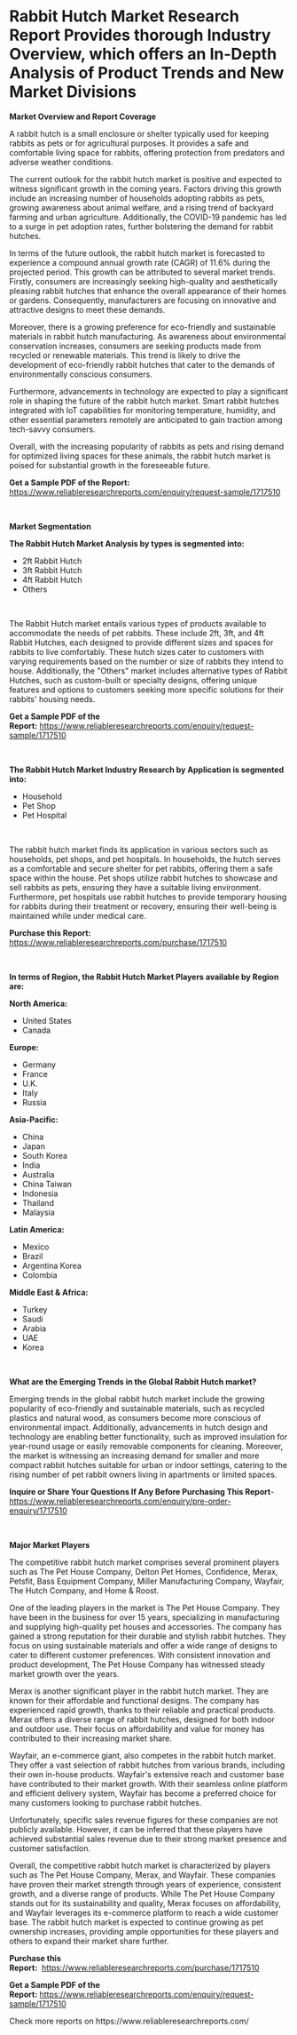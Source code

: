 <p><h1>Rabbit Hutch Market Research Report Provides thorough Industry Overview, which offers an In-Depth Analysis of Product Trends and New Market Divisions</h1></p><p><strong>Market Overview and Report Coverage</strong></p>
<p><p>A rabbit hutch is a small enclosure or shelter typically used for keeping rabbits as pets or for agricultural purposes. It provides a safe and comfortable living space for rabbits, offering protection from predators and adverse weather conditions.</p><p>The current outlook for the rabbit hutch market is positive and expected to witness significant growth in the coming years. Factors driving this growth include an increasing number of households adopting rabbits as pets, growing awareness about animal welfare, and a rising trend of backyard farming and urban agriculture. Additionally, the COVID-19 pandemic has led to a surge in pet adoption rates, further bolstering the demand for rabbit hutches.</p><p>In terms of the future outlook, the rabbit hutch market is forecasted to experience a compound annual growth rate (CAGR) of 11.6% during the projected period. This growth can be attributed to several market trends. Firstly, consumers are increasingly seeking high-quality and aesthetically pleasing rabbit hutches that enhance the overall appearance of their homes or gardens. Consequently, manufacturers are focusing on innovative and attractive designs to meet these demands.</p><p>Moreover, there is a growing preference for eco-friendly and sustainable materials in rabbit hutch manufacturing. As awareness about environmental conservation increases, consumers are seeking products made from recycled or renewable materials. This trend is likely to drive the development of eco-friendly rabbit hutches that cater to the demands of environmentally conscious consumers.</p><p>Furthermore, advancements in technology are expected to play a significant role in shaping the future of the rabbit hutch market. Smart rabbit hutches integrated with IoT capabilities for monitoring temperature, humidity, and other essential parameters remotely are anticipated to gain traction among tech-savvy consumers.</p><p>Overall, with the increasing popularity of rabbits as pets and rising demand for optimized living spaces for these animals, the rabbit hutch market is poised for substantial growth in the foreseeable future.</p></p>
<p><strong>Get a Sample PDF of the Report:</strong> <a href="https://www.reliableresearchreports.com/enquiry/request-sample/1717510">https://www.reliableresearchreports.com/enquiry/request-sample/1717510</a></p>
<p>&nbsp;</p>
<p><strong>Market Segmentation</strong></p>
<p><strong>The Rabbit Hutch Market Analysis by types is segmented into:</strong></p>
<p><ul><li>2ft Rabbit Hutch</li><li>3ft Rabbit Hutch</li><li>4ft Rabbit Hutch</li><li>Others</li></ul></p>
<p>&nbsp;</p>
<p><p>The Rabbit Hutch market entails various types of products available to accommodate the needs of pet rabbits. These include 2ft, 3ft, and 4ft Rabbit Hutches, each designed to provide different sizes and spaces for rabbits to live comfortably. These hutch sizes cater to customers with varying requirements based on the number or size of rabbits they intend to house. Additionally, the "Others" market includes alternative types of Rabbit Hutches, such as custom-built or specialty designs, offering unique features and options to customers seeking more specific solutions for their rabbits' housing needs.</p></p>
<p><strong>Get a Sample PDF of the Report:</strong>&nbsp;<a href="https://www.reliableresearchreports.com/enquiry/request-sample/1717510">https://www.reliableresearchreports.com/enquiry/request-sample/1717510</a></p>
<p>&nbsp;</p>
<p><strong>The Rabbit Hutch Market Industry Research by Application is segmented into:</strong></p>
<p><ul><li>Household</li><li>Pet Shop</li><li>Pet Hospital</li></ul></p>
<p>&nbsp;</p>
<p><p>The rabbit hutch market finds its application in various sectors such as households, pet shops, and pet hospitals. In households, the hutch serves as a comfortable and secure shelter for pet rabbits, offering them a safe space within the house. Pet shops utilize rabbit hutches to showcase and sell rabbits as pets, ensuring they have a suitable living environment. Furthermore, pet hospitals use rabbit hutches to provide temporary housing for rabbits during their treatment or recovery, ensuring their well-being is maintained while under medical care.</p></p>
<p><strong>Purchase this Report:</strong>&nbsp; <a href="https://www.reliableresearchreports.com/purchase/1717510">https://www.reliableresearchreports.com/purchase/1717510</a></p>
<p>&nbsp;</p>
<p><strong>In terms of Region, the Rabbit Hutch Market Players available by Region are:</strong></p>
<p>
    <p> <strong> North America: </strong>
        <ul>
            <li>United States</li>
            <li>Canada</li>
        </ul>
        </p> 
    <p> <strong> Europe: </strong>
        <ul>
            <li>Germany</li>
            <li>France</li>
            <li>U.K.</li>
            <li>Italy</li>
            <li>Russia</li>
        </ul>
        </p> 
    <p> <strong> Asia-Pacific: </strong>
        <ul>
            <li>China</li>
            <li>Japan</li>
            <li>South Korea</li>
            <li>India</li>
            <li>Australia</li>
            <li>China Taiwan</li>
            <li>Indonesia</li>
            <li>Thailand</li>
            <li>Malaysia</li>
        </ul>
        </p> 
    <p> <strong> Latin America: </strong>
        <ul>
            <li>Mexico</li>
            <li>Brazil</li>
            <li>Argentina Korea</li>
            <li>Colombia</li>
        </ul>
        </p> 
    <p> <strong> Middle East & Africa: </strong>
        <ul>
            <li>Turkey</li>
            <li>Saudi</li>
            <li>Arabia</li>
            <li>UAE</li>
            <li>Korea</li>
        </ul>
    </p>
    </p>
<p>&nbsp;</p>
<p><strong>What are the Emerging Trends in the Global Rabbit Hutch market?</strong></p>
<p><p>Emerging trends in the global rabbit hutch market include the growing popularity of eco-friendly and sustainable materials, such as recycled plastics and natural wood, as consumers become more conscious of environmental impact. Additionally, advancements in hutch design and technology are enabling better functionality, such as improved insulation for year-round usage or easily removable components for cleaning. Moreover, the market is witnessing an increasing demand for smaller and more compact rabbit hutches suitable for urban or indoor settings, catering to the rising number of pet rabbit owners living in apartments or limited spaces.</p></p>
<p><strong>Inquire or Share Your Questions If Any Before Purchasing This Report</strong>- <a href="https://www.reliableresearchreports.com/enquiry/pre-order-enquiry/1717510">https://www.reliableresearchreports.com/enquiry/pre-order-enquiry/1717510</a></p>
<p>&nbsp;</p>
<p><strong>Major Market Players</strong></p>
<p><p>The competitive rabbit hutch market comprises several prominent players such as The Pet House Company, Delton Pet Homes, Confidence, Merax, Petsfit, Bass Equipment Company, Miller Manufacturing Company, Wayfair, The Hutch Company, and Home & Roost.</p><p>One of the leading players in the market is The Pet House Company. They have been in the business for over 15 years, specializing in manufacturing and supplying high-quality pet houses and accessories. The company has gained a strong reputation for their durable and stylish rabbit hutches. They focus on using sustainable materials and offer a wide range of designs to cater to different customer preferences. With consistent innovation and product development, The Pet House Company has witnessed steady market growth over the years.</p><p>Merax is another significant player in the rabbit hutch market. They are known for their affordable and functional designs. The company has experienced rapid growth, thanks to their reliable and practical products. Merax offers a diverse range of rabbit hutches, designed for both indoor and outdoor use. Their focus on affordability and value for money has contributed to their increasing market share.</p><p>Wayfair, an e-commerce giant, also competes in the rabbit hutch market. They offer a vast selection of rabbit hutches from various brands, including their own in-house products. Wayfair's extensive reach and customer base have contributed to their market growth. With their seamless online platform and efficient delivery system, Wayfair has become a preferred choice for many customers looking to purchase rabbit hutches.</p><p>Unfortunately, specific sales revenue figures for these companies are not publicly available. However, it can be inferred that these players have achieved substantial sales revenue due to their strong market presence and customer satisfaction.</p><p>Overall, the competitive rabbit hutch market is characterized by players such as The Pet House Company, Merax, and Wayfair. These companies have proven their market strength through years of experience, consistent growth, and a diverse range of products. While The Pet House Company stands out for its sustainability and quality, Merax focuses on affordability, and Wayfair leverages its e-commerce platform to reach a wide customer base. The rabbit hutch market is expected to continue growing as pet ownership increases, providing ample opportunities for these players and others to expand their market share further.</p></p>
<p><strong>Purchase this Report:</strong>&nbsp;&nbsp;<a href="https://www.reliableresearchreports.com/purchase/1717510">https://www.reliableresearchreports.com/purchase/1717510</a></p>
<p></p>
<p><strong>Get a Sample PDF of the Report:</strong>&nbsp;<a href="https://www.reliableresearchreports.com/enquiry/request-sample/1717510">https://www.reliableresearchreports.com/enquiry/request-sample/1717510</a></p>
<p>Check more reports on https://www.reliableresearchreports.com/</p>